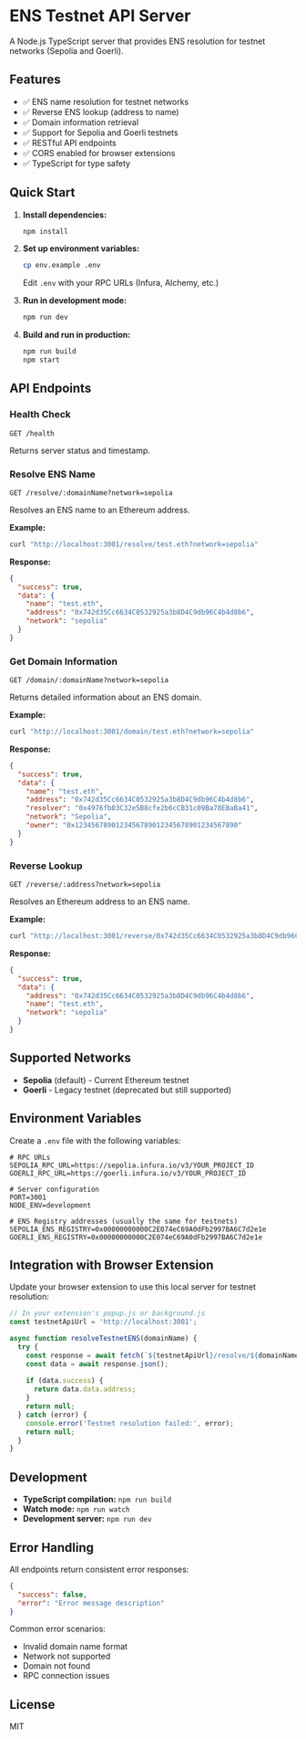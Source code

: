 # ENS Testnet API Server

A Node.js TypeScript server that provides ENS resolution for testnet networks (Sepolia and Goerli).

## Features

- ✅ ENS name resolution for testnet networks
- ✅ Reverse ENS lookup (address to name)
- ✅ Domain information retrieval
- ✅ Support for Sepolia and Goerli testnets
- ✅ RESTful API endpoints
- ✅ CORS enabled for browser extensions
- ✅ TypeScript for type safety

## Quick Start

1. **Install dependencies:**
   ```bash
   npm install
   ```

2. **Set up environment variables:**
   ```bash
   cp env.example .env
   ```
   Edit `.env` with your RPC URLs (Infura, Alchemy, etc.)

3. **Run in development mode:**
   ```bash
   npm run dev
   ```

4. **Build and run in production:**
   ```bash
   npm run build
   npm start
   ```

## API Endpoints

### Health Check
```
GET /health
```
Returns server status and timestamp.

### Resolve ENS Name
```
GET /resolve/:domainName?network=sepolia
```
Resolves an ENS name to an Ethereum address.

**Example:**
```bash
curl "http://localhost:3001/resolve/test.eth?network=sepolia"
```

**Response:**
```json
{
  "success": true,
  "data": {
    "name": "test.eth",
    "address": "0x742d35Cc6634C0532925a3b8D4C9db96C4b4d8b6",
    "network": "sepolia"
  }
}
```

### Get Domain Information
```
GET /domain/:domainName?network=sepolia
```
Returns detailed information about an ENS domain.

**Example:**
```bash
curl "http://localhost:3001/domain/test.eth?network=sepolia"
```

**Response:**
```json
{
  "success": true,
  "data": {
    "name": "test.eth",
    "address": "0x742d35Cc6634C0532925a3b8D4C9db96C4b4d8b6",
    "resolver": "0x4976fb03C32e5B8cfe2b6cCB31c09Ba78EBaBa41",
    "network": "Sepolia",
    "owner": "0x1234567890123456789012345678901234567890"
  }
}
```

### Reverse Lookup
```
GET /reverse/:address?network=sepolia
```
Resolves an Ethereum address to an ENS name.

**Example:**
```bash
curl "http://localhost:3001/reverse/0x742d35Cc6634C0532925a3b8D4C9db96C4b4d8b6?network=sepolia"
```

**Response:**
```json
{
  "success": true,
  "data": {
    "address": "0x742d35Cc6634C0532925a3b8D4C9db96C4b4d8b6",
    "name": "test.eth",
    "network": "sepolia"
  }
}
```

## Supported Networks

- **Sepolia** (default) - Current Ethereum testnet
- **Goerli** - Legacy testnet (deprecated but still supported)

## Environment Variables

Create a `.env` file with the following variables:

```env
# RPC URLs
SEPOLIA_RPC_URL=https://sepolia.infura.io/v3/YOUR_PROJECT_ID
GOERLI_RPC_URL=https://goerli.infura.io/v3/YOUR_PROJECT_ID

# Server configuration
PORT=3001
NODE_ENV=development

# ENS Registry addresses (usually the same for testnets)
SEPOLIA_ENS_REGISTRY=0x00000000000C2E074eC69A0dFb2997BA6C7d2e1e
GOERLI_ENS_REGISTRY=0x00000000000C2E074eC69A0dFb2997BA6C7d2e1e
```

## Integration with Browser Extension

Update your browser extension to use this local server for testnet resolution:

```javascript
// In your extension's popup.js or background.js
const testnetApiUrl = 'http://localhost:3001';

async function resolveTestnetENS(domainName) {
  try {
    const response = await fetch(`${testnetApiUrl}/resolve/${domainName}?network=sepolia`);
    const data = await response.json();
    
    if (data.success) {
      return data.data.address;
    }
    return null;
  } catch (error) {
    console.error('Testnet resolution failed:', error);
    return null;
  }
}
```

## Development

- **TypeScript compilation:** `npm run build`
- **Watch mode:** `npm run watch`
- **Development server:** `npm run dev`

## Error Handling

All endpoints return consistent error responses:

```json
{
  "success": false,
  "error": "Error message description"
}
```

Common error scenarios:
- Invalid domain name format
- Network not supported
- Domain not found
- RPC connection issues

## License

MIT
